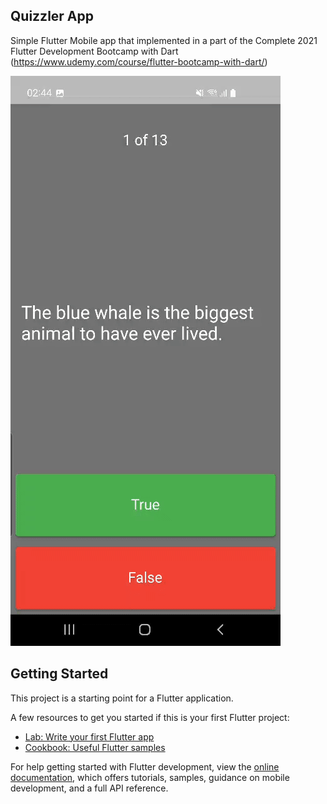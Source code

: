 ## Quizzler App

Simple Flutter Mobile app that implemented in a part of the Complete 2021 Flutter Development Bootcamp with Dart (https://www.udemy.com/course/flutter-bootcamp-with-dart/)

![](https://raw.githubusercontent.com/Dmytro-Pashko/Quizzler-Flutter-App/master/git_description/screenshot.gif)

## Getting Started

This project is a starting point for a Flutter application.

A few resources to get you started if this is your first Flutter project:

- [Lab: Write your first Flutter app](https://docs.flutter.dev/get-started/codelab)
- [Cookbook: Useful Flutter samples](https://docs.flutter.dev/cookbook)

For help getting started with Flutter development, view the
[online documentation](https://docs.flutter.dev/), which offers tutorials,
samples, guidance on mobile development, and a full API reference.
